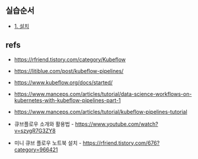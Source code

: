 ## 실습순서 ##


* [1. 설치](https://github.com/gnosia93/kubeflow-on-aws/blob/main/install.md)


## refs ##

* https://rfriend.tistory.com/category/Kubeflow
* https://litiblue.com/post/kubeflow-pipelines/



* https://www.kubeflow.org/docs/started/
* https://www.manceps.com/articles/tutorial/data-science-workflows-on-kubernetes-with-kubeflow-pipelines-part-1
* https://www.manceps.com/articles/tutorial/kubeflow-pipelines-tutorial
* 큐브플로우 소개와 활용법 - https://www.youtube.com/watch?v=szygR7G3ZY8
* 미니 큐브 플로우 노트북 설치 - https://rfriend.tistory.com/676?category=966421
